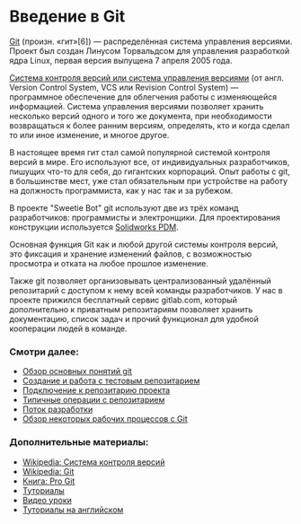 # Введение в Git
[Git](https://ru.wikipedia.org/wiki/Git) (произн. «гит»[6]) — распределённая система управления версиями. Проект был создан Линусом Торвальдсом для управления разработкой ядра Linux, первая версия выпущена 7 апреля 2005 года.

[Система контроля версий или система управления версиями](https://ru.wikipedia.org/wiki/%D0%A1%D0%B8%D1%81%D1%82%D0%B5%D0%BC%D0%B0_%D1%83%D0%BF%D1%80%D0%B0%D0%B2%D0%BB%D0%B5%D0%BD%D0%B8%D1%8F_%D0%B2%D0%B5%D1%80%D1%81%D0%B8%D1%8F%D0%BC%D0%B8) (от англ. Version Control System, VCS или Revision Control System) — программное обеспечение для облегчения работы с изменяющейся информацией. Система управления версиями позволяет хранить несколько версий одного и того же документа, при необходимости возвращаться к более ранним версиям, определять, кто и когда сделал то или иное изменение, и многое другое.

В настоящее время гит стал самой популярной системой контроля версий в мире. Его используют все, от индивидуальных разработчиков, пишущих что-то для себя, до гигантских корпораций. Опыт работы с git, в большинстве мест, уже стал обязательным при устройстве на работу на должность программиста, как у нас так и за рубежом.


В проекте "Sweetie Bot" git используют две из трёх команд разработчиков: программисты и электронщики. Для проектирования конструкции используется [Solidworks PDM](pdm-introduction).


Основная функция Git как и любой другой системы контроля версий, это фиксация и хранение изменений файлов, с возможностью просмотра и отката на любое прошлое изменение.


Также git позволяет организовывать централизованный удалённый репозитарий с доступом к нему всей команды разработчиков.
У нас в проекте прижился бесплатный сервис gitlab.com, который дополнительно к приватным репозитариям позволяет хранить документацию, список задач и прочий функционал для удобной кооперации людей в команде.

### Смотри далее:
* [Обзор основных понятий git](git-terms)
* [Создание и работа с тестовым репозитарием](git-new-repo)
* [Подключение к репозитарию проекта](git-connecting)
* [Типичные операции с репозитарием](git-typical-operations)
* [Поток разработки](git-workflow)
* [Обзор некоторых рабочих процессов с Git](https://www.dropbox.com/s/162k1y2touadll0/%D0%BD%D0%B5%D0%BA%D0%BE%D1%82%D0%BE%D1%80%D1%8B%D0%B5%20%D1%80%D0%B0%D0%B1%D0%BE%D1%87%D0%B8%D0%B5%20%D0%BF%D1%80%D0%BE%D1%86%D0%B5%D1%81%D1%81%D1%8B%20%D1%81%20git.pdf?dl=0)

### Дополнительные материалы:
* [Wikipedia: Система контроля версий](https://ru.wikipedia.org/wiki/%D0%A1%D0%B8%D1%81%D1%82%D0%B5%D0%BC%D0%B0_%D1%83%D0%BF%D1%80%D0%B0%D0%B2%D0%BB%D0%B5%D0%BD%D0%B8%D1%8F_%D0%B2%D0%B5%D1%80%D1%81%D0%B8%D1%8F%D0%BC%D0%B8)
* [Wikipedia: Git](https://ru.wikipedia.org/wiki/Git)
* [Книга: Pro Git](https://git-scm.com/book/ru/v1)
* [Туториалы](https://githowto.com/ru)
* [Видео уроки](https://www.youtube.com/watch?v=PEKN8NtBDQ0&list=PLY4rE9dstrJyTdVJpv7FibSaXB4BHPInb)
* [Туториалы на английском](https://www.atlassian.com/git/tutorials/)